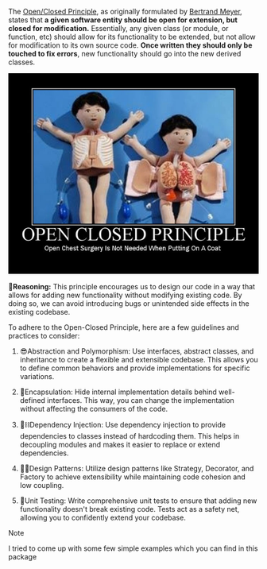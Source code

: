 
The [Open/Closed Principle](https://en.wikipedia.org/wiki/Open/closed_principle), as originally formulated by [Bertrand Meyer](https://en.wikipedia.org/wiki/Bertrand_Meyer), states that **a given software entity should be open for extension, but closed for modification.** Essentially, any given class (or module, or function, etc) should allow for its functionality to be extended, but not allow for modification to its own source code. 
**Once written they should only be touched to fix errors**, new functionality should go into the new derived classes.

![](https://github.com/AmirTghizde/SOLID/blob/main/2.Open-Closed%20Principle/Image.jpg)

**🤔Reasoning:** This principle encourages us to design our code in a way that allows for adding new functionality without modifying existing code. By doing so, we can avoid introducing bugs or unintended side effects in the existing codebase.

To adhere to the Open-Closed Principle, here are a few guidelines and practices to consider:

1.  😎Abstraction and Polymorphism: Use interfaces, abstract classes, and inheritance to create a flexible and extensible codebase. This allows you to define common behaviors and provide implementations for specific variations.
    
2.  💊Encapsulation: Hide internal implementation details behind well-defined interfaces. This way, you can change the implementation without affecting the consumers of the code.
    
3.  🔗⛓Dependency Injection: Use dependency injection to provide dependencies to classes instead of hardcoding them. This helps in decoupling modules and makes it easier to replace or extend dependencies.
    
4.  👷‍♂️Design Patterns: Utilize design patterns like Strategy, Decorator, and Factory to achieve extensibility while maintaining code cohesion and low coupling.
    
5.  🧪Unit Testing: Write comprehensive unit tests to ensure that adding new functionality doesn't break existing code. Tests act as a safety net, allowing you to confidently extend your codebase.

>[!NOTE]
> I tried to come up with some few simple examples which you can find in this package

